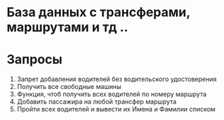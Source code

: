 # База данных с трансферами, маршрутами и тд ..

# Запросы
1. Запрет добавления водителей без водительского удостоверения
2. Получить все свободные машины
3. Функция, чтоб получить всех водителей по номеру маршрута
4. Добавить пассажира на любой трансфер маршрута
5. Пройти всех водителей и вывести их Имена и Фамилии списком

